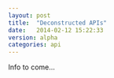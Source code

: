 ```yaml
---
layout: post
title:  "Deconstructed APIs"
date:   2014-02-12 15:22:33
version: alpha
categories: api
---
```


Info to come...
